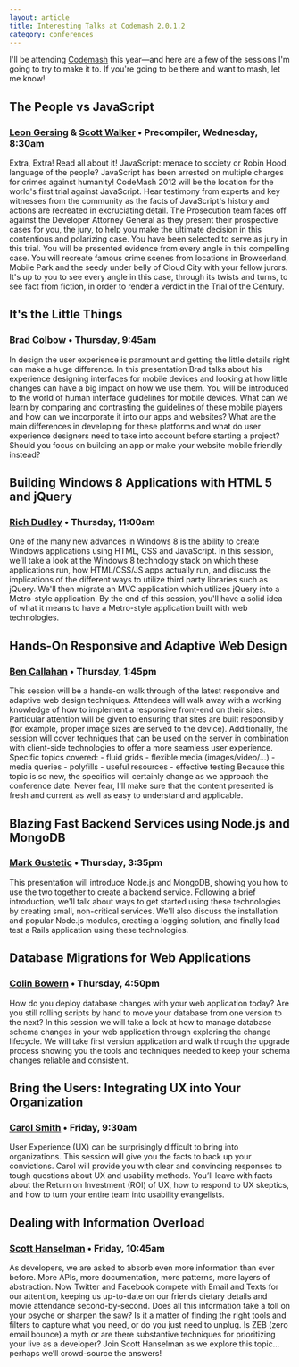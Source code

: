 ```yaml
---
layout: article
title: Interesting Talks at Codemash 2.0.1.2
category: conferences
---
```


I'll be attending [Codemash](http://codemash.org) this year—and here are a few of the sessions I'm going to try to make it to. If you're going to be there and want to mash, let me know!

## The People vs JavaScript
### [Leon Gersing](http://twitter.com/rubybuddha) &amp; [Scott Walker](http://twitter.com/pragma_tech) • Precompiler, Wednesday, 8:30am

Extra, Extra! Read all about it! JavaScript: menace to society or Robin Hood, language of the people? JavaScript has been arrested on multiple charges for crimes against humanity! CodeMash 2012 will be the location for the world's first trial against JavaScript. Hear testimony from experts and key witnesses from the community as the facts of JavaScript's history and actions are recreated in excruciating detail. The Prosecution team faces off against the Developer Attorney General as they present their prospective cases for you, the jury, to help you make the ultimate decision in this contentious and polarizing case. You have been selected to serve as jury in this trial. You will be presented evidence from every angle in this compelling case. You will recreate famous crime scenes from locations in Browserland, Mobile Park and the seedy under belly of Cloud City with your fellow jurors. It's up to you to see every angle in this case, through its twists and turns, to see fact from fiction, in order to render a verdict in the Trial of the Century.

## It's the Little Things
### [Brad Colbow](http://twitter.com/bradcolbow) • Thursday, 9:45am

In design the user experience is paramount and getting the little details right can make a huge difference. In this presentation Brad talks about his experience designing interfaces for mobile devices and looking at how little changes can have a big impact on how we use them. You will be introduced to the world of human interface guidelines for mobile devices. What can we learn by comparing and contrasting the guidelines of these mobile players and how can we incorporate it into our apps and websites? What are the main differences in developing for these platforms and what do user experience designers need to take into account before starting a project? Should you focus on building an app or make your website mobile friendly instead?

## Building Windows 8 Applications with HTML 5 and jQuery
### [Rich Dudley](http://twitter.com/rj_dudley) • Thursday, 11:00am

One of the many new advances in Windows 8 is the ability to create Windows applications using HTML, CSS and JavaScript. In this session, we'll take a look at the Windows 8 technology stack on which these applications run, how HTML/CSS/JS apps actually run, and discuss the implications of the different ways to utilize third party libraries such as jQuery. We'll then migrate an MVC application which utilizes jQuery into a Metro-style application. By the end of this session, you'll have a solid idea of what it means to have a Metro-style application built with web technologies.

## Hands-On Responsive and Adaptive Web Design
### [Ben Callahan](http://twitter.com/bencallahan) • Thursday, 1:45pm

This session will be a hands-on walk through of the latest responsive and adaptive web design techniques. Attendees will walk away with a working knowledge of how to implement a responsive front-end on their sites. Particular attention will be given to ensuring that sites are built responsibly (for example, proper image sizes are served to the device). Additionally, the session will cover techniques that can be used on the server in combination with client-side technologies to offer a more seamless user experience. Specific topics covered: - fluid grids - flexible media (images/video/...) - media queries - polyfills - useful resources - effective testing Because this topic is so new, the specifics will certainly change as we approach the conference date. Never fear, I'll make sure that the content presented is fresh and current as well as easy to understand and applicable.

## Blazing Fast Backend Services using Node.js and MongoDB
### [Mark Gustetic](http://twitter.com/markgustetic) • Thursday, 3:35pm

This presentation will introduce Node.js and MongoDB, showing you how to use the two together to create a backend service. Following a brief introduction, we'll talk about ways to get started using these technologies by creating small, non-critical services. We'll also discuss the installation and popular Node.js modules, creating a logging solution, and finally load test a Rails application using these technologies.

## Database Migrations for Web Applications
### [Colin Bowern](http://twitter.com/colinbowern) • Thursday, 4:50pm

How do you deploy database changes with your web application today? Are you still rolling scripts by hand to move your database from one version to the next? In this session we will take a look at how to manage database schema changes in your web application through exploring the change lifecycle. We will take first version application and walk through the upgrade process showing you the tools and techniques needed to keep your schema changes reliable and consistent.

## Bring the Users: Integrating UX into Your Organization
### [Carol Smith](http://twitter.com/carologic) • Friday, 9:30am

User Experience (UX) can be surprisingly difficult to bring into organizations. This session will give you the facts to back up your convictions. Carol will provide you with clear and convincing responses to tough questions about UX and usability methods. You’ll leave with facts about the Return on Investment (ROI) of UX, how to respond to UX skeptics, and how to turn your entire team into usability evangelists.

## Dealing with Information Overload
### [Scott Hanselman](http://twitter.com/shanselman) • Friday, 10:45am

As developers, we are asked to absorb even more information than ever before. More APIs, more documentation, more patterns, more layers of abstraction. Now Twitter and Facebook compete with Email and Texts for our attention, keeping us up-to-date on our friends dietary details and movie attendance second-by-second. Does all this information take a toll on your psyche or sharpen the saw? Is it a matter of finding the right tools and filters to capture what you need, or do you just need to unplug. Is ZEB (zero email bounce) a myth or are there substantive techniques for prioritizing your live as a developer? Join Scott Hanselman as we explore this topic…perhaps we’ll crowd-source the answers!

<style>
  body > article h2 {
    margin-bottom: 0;
  }
  body > article h3 {
    margin-top: 0;
  }
</style>
